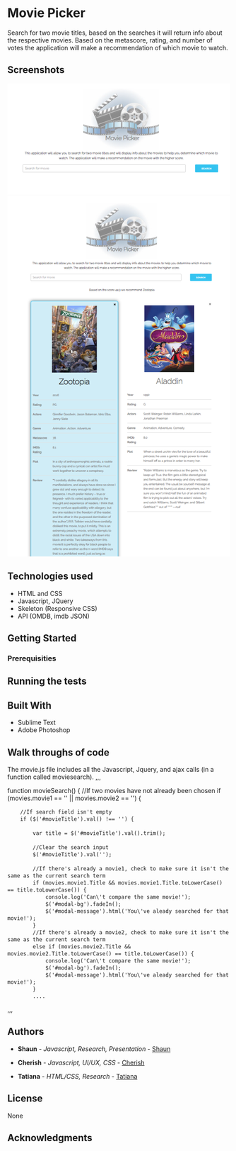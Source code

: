 # Movie Picker

Search for two movie titles, based on the searches it will return info about the respective movies. Based on the metascore, rating, and number of votes the application will make a recommendation of which movie to watch.

## Screenshots
![Alt text](/images/screenshot1.png?raw=true "Movie Picker Search and Logo")
![Alt text](/images/screenshot2.png?raw=true "Optional Title")

## Technologies used
- HTML and CSS
- Javascript, JQuery 
- Skeleton (Responsive CSS)
- API (OMDB, imdb JSON)

## Getting Started

### Prerequisities

## Running the tests

## Built With

* Sublime Text
* Adobe Photoshop

## Walk throughs of code

The movie.js file includes all the Javascript, Jquery, and ajax calls (in a function called moviesearch). 
,,,

function movieSearch() {
	//If two movies have not already been chosen
	if (movies.movie1 == '' || movies.movie2 == '') {

		//If search field isn't empty
		if ($('#movieTitle').val() !== '') {

			var title = $('#movieTitle').val().trim();

			//Clear the search input
			$('#movieTitle').val('');

			//If there's already a movie1, check to make sure it isn't the same as the current search term
			if (movies.movie1.Title && movies.movie1.Title.toLowerCase() == title.toLowerCase()) {
				console.log('Can\'t compare the same movie!');
				$('#modal-bg').fadeIn();
				$('#modal-message').html('You\'ve aleady searched for that movie!');
			}
			//If there's already a movie2, check to make sure it isn't the same as the current search term
			else if (movies.movie2.Title && movies.movie2.Title.toLowerCase() == title.toLowerCase()) {
				console.log('Can\'t compare the same movie!');
				$('#modal-bg').fadeIn();
				$('#modal-message').html('You\'ve aleady searched for that movie!');
			}
			....
,,,

## Authors

* **Shaun** - *Javascript, Research, Presentation* - [Shaun](https://github.com/fullers)

* **Cherish** - *Javascript, UI/UX, CSS* - [Cherish](https://github.com/nckhang)

* **Tatiana** - *HTML/CSS, Research* - [Tatiana](https://github.com/tsg1204)

## License
   
   None

## Acknowledgments
